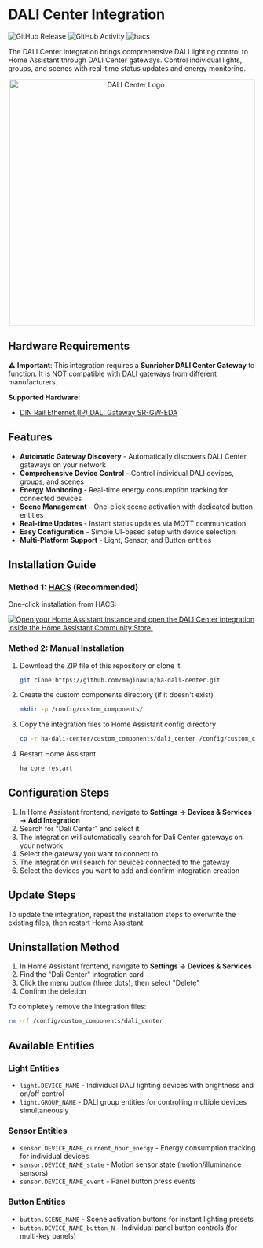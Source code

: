 # DALI Center Integration

![GitHub Release][releases-shield]
![GitHub Activity][commits-shield]
![hacs][hacsbadge]

[hacsbadge]: https://img.shields.io/badge/HACS-Custom-orange.svg?style=for-the-badge
[commits-shield]: https://img.shields.io/github/commit-activity/m/maginawin/ha-dali-center.svg?style=for-the-badge
[releases-shield]: https://img.shields.io/github/release/maginawin/ha-dali-center.svg?style=for-the-badge

The DALI Center integration brings comprehensive DALI lighting control to Home Assistant through DALI Center gateways. Control individual lights, groups, and scenes with real-time status updates and energy monitoring.

<p align="center">
  <img src="https://brands.home-assistant.io/dali_center/logo@2x.png" alt="DALI Center Logo" width="500">
</p>

## Hardware Requirements

⚠️ **Important**: This integration requires a **Sunricher DALI Center Gateway** to function. It is NOT compatible with DALI gateways from different manufacturers.

**Supported Hardware:**

- [DIN Rail Ethernet (IP) DALI Gateway SR-GW-EDA](https://www.sunricher.com/din-rail-ethernet-dali-gateway-sr-gw-eda.html)

## Features

- **Automatic Gateway Discovery** - Automatically discovers DALI Center gateways on your network
- **Comprehensive Device Control** - Control individual DALI devices, groups, and scenes
- **Energy Monitoring** - Real-time energy consumption tracking for connected devices
- **Scene Management** - One-click scene activation with dedicated button entities
- **Real-time Updates** - Instant status updates via MQTT communication
- **Easy Configuration** - Simple UI-based setup with device selection
- **Multi-Platform Support** - Light, Sensor, and Button entities

## Installation Guide

### Method 1: [HACS](https://hacs.xyz/) (Recommended)

One-click installation from HACS:

[![Open your Home Assistant instance and open the DALI Center integration inside the Home Assistant Community Store.](https://my.home-assistant.io/badges/hacs_repository.svg)](https://my.home-assistant.io/redirect/hacs_repository/?owner=maginawin&repository=ha-dali-center&category=integration)

### Method 2: Manual Installation

1. Download the ZIP file of this repository or clone it

   ```bash
   git clone https://github.com/maginawin/ha-dali-center.git
   ```

2. Create the custom components directory (if it doesn't exist)

   ```bash
   mkdir -p /config/custom_components/
   ```

3. Copy the integration files to Home Assistant config directory

   ```bash
   cp -r ha-dali-center/custom_components/dali_center /config/custom_components/
   ```

4. Restart Home Assistant

   ```bash
   ha core restart
   ```

## Configuration Steps

1. In Home Assistant frontend, navigate to **Settings → Devices & Services → Add Integration**
2. Search for "Dali Center" and select it
3. The integration will automatically search for Dali Center gateways on your network
4. Select the gateway you want to connect to
5. The integration will search for devices connected to the gateway
6. Select the devices you want to add and confirm integration creation

## Update Steps

To update the integration, repeat the installation steps to overwrite the existing files, then restart Home Assistant.

## Uninstallation Method

1. In Home Assistant frontend, navigate to **Settings → Devices & Services**
2. Find the "Dali Center" integration card
3. Click the menu button (three dots), then select "Delete"
4. Confirm the deletion

To completely remove the integration files:

```bash
rm -rf /config/custom_components/dali_center
```

## Available Entities

### Light Entities

- `light.DEVICE_NAME` - Individual DALI lighting devices with brightness and on/off control
- `light.GROUP_NAME` - DALI group entities for controlling multiple devices simultaneously

### Sensor Entities

- `sensor.DEVICE_NAME_current_hour_energy` - Energy consumption tracking for individual devices
- `sensor.DEVICE_NAME_state` - Motion sensor state (motion/illuminance sensors)
- `sensor.DEVICE_NAME_event` - Panel button press events

### Button Entities

- `button.SCENE_NAME` - Scene activation buttons for instant lighting presets
- `button.DEVICE_NAME_button_N` - Individual panel button controls (for multi-key panels)
